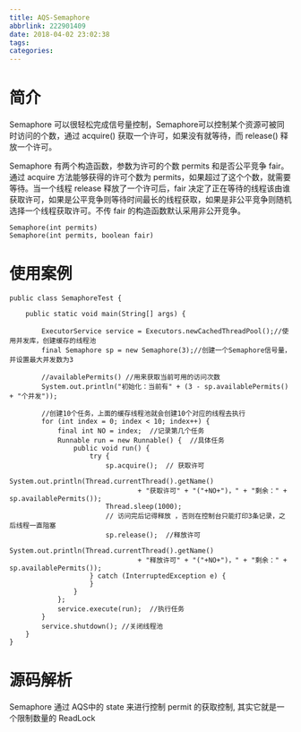 ```yaml
---
title: AQS-Semaphore
abbrlink: 222901409
date: 2018-04-02 23:02:38
tags:
categories:
---
```

# 简介
Semaphore 可以很轻松完成信号量控制，Semaphore可以控制某个资源可被同时访问的个数，通过 acquire() 获取一个许可，如果没有就等待，而 release() 释放一个许可。

Semaphore 有两个构造函数，参数为许可的个数 permits 和是否公平竞争 fair。通过 acquire 方法能够获得的许可个数为 permits，如果超过了这个个数，就需要等待。当一个线程 release 释放了一个许可后，fair 决定了正在等待的线程该由谁获取许可，如果是公平竞争则等待时间最长的线程获取，如果是非公平竞争则随机选择一个线程获取许可。不传 fair 的构造函数默认采用非公开竞争。

```
Semaphore(int permits)
Semaphore(int permits, boolean fair)
```

# 使用案例
```
public class SemaphoreTest {

    public static void main(String[] args) {

        ExecutorService service = Executors.newCachedThreadPool();//使用并发库，创建缓存的线程池
        final Semaphore sp = new Semaphore(3);//创建一个Semaphore信号量，并设置最大并发数为3

        //availablePermits() //用来获取当前可用的访问次数
        System.out.println("初始化：当前有" + (3 - sp.availablePermits() + "个并发"));

        //创建10个任务，上面的缓存线程池就会创建10个对应的线程去执行
        for (int index = 0; index < 10; index++) {
            final int NO = index;  //记录第几个任务
            Runnable run = new Runnable() {  //具体任务
                public void run() {
                    try {
                        sp.acquire();  // 获取许可
                        System.out.println(Thread.currentThread().getName()
                                + "获取许可" + "("+NO+")，" + "剩余：" + sp.availablePermits());
                        Thread.sleep(1000);
                        // 访问完后记得释放 ，否则在控制台只能打印3条记录，之后线程一直阻塞
                        sp.release();  //释放许可
                        System.out.println(Thread.currentThread().getName()
                                + "释放许可" + "("+NO+")，" + "剩余：" + sp.availablePermits());
                    } catch (InterruptedException e) {
                    }
                }
            };
            service.execute(run);  //执行任务
        }
        service.shutdown(); //关闭线程池
    }
}
```

# 源码解析

Semaphore 通过 AQS中的 state 来进行控制 permit 的获取控制, 其实它就是一个限制数量的 ReadLock
